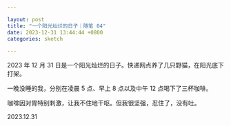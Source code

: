```yaml
---

layout: post
title: "一个阳光灿烂的日子｜随笔 04"
date: 2023-12-31 13:44:44 +0800
categories: sketch

---
```


2023 年 12 月 31 日是一个阳光灿烂的日子。快递网点养了几只野猫，在阳光底下打架。

一晚没睡的我，分别在凌晨 5 点、早上 8 点以及中午 12 点喝下了三杯咖啡。

咖啡因对胃特别刺激，让我不住地干呕。但我很坚强，忍住了，没有吐。

2023.12.31